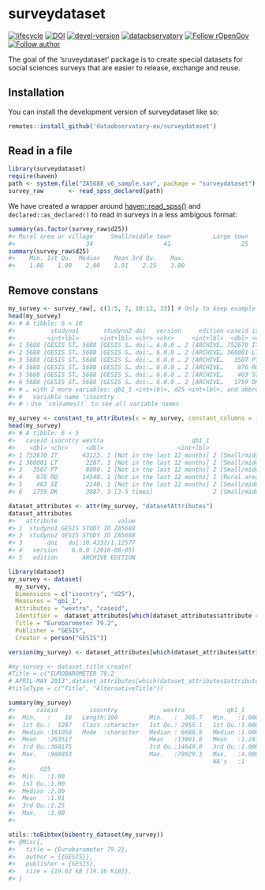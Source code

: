 
<!-- README.md is generated from README.Rmd. Please edit that file -->

# surveydataset

<!-- badges: start -->

[![lifecycle](https://lifecycle.r-lib.org/articles/figures/lifecycle-experimental.svg)](https://lifecycle.r-lib.org/articles/stages.html#experimental)
[![DOI](https://zenodo.org/badge/DOI/10.5281/zenodo.6992467.svg)](https://zenodo.org/record/6950435#.YukDAXZBzIU)
[![devel-version](https://img.shields.io/badge/devel%20version-0.1.7-blue.svg)](https://github.com/dataobservatory-eu/dataset)
[![dataobservatory](https://img.shields.io/badge/ecosystem-dataobservatory.eu-3EA135.svg)](https://dataobservatory.eu/)
[![Follow
rOpenGov](https://img.shields.io/twitter/follow/ropengov.svg?style=social)](https://twitter.com/intent/follow?screen_name=ropengov)
[![Follow
author](https://img.shields.io/twitter/follow/digitalmusicobs.svg?style=social)](https://twitter.com/intent/follow?screen_name=digitalmusicobs)
<!-- badges: end -->

The goal of the ‘sruveydataset’ package is to create special datasets
for social sciences surveys that are easier to release, exchange and
reuse.

## Installation

You can install the development version of surveydataset like so:

``` r
remotes::install_github('dataobservatory-eu/surveydataset')
```

## Read in a file

``` r
library(surveydataset)
require(haven)
path <- system.file("ZA5688_v6_sample.sav", package = "surveydataset")
survey_raw       <- read_spss_declared(path)
```

We have created a wrapper around
[haven::read_spss()](https://haven.tidyverse.org/reference/read_spss.html)
and `declared::as_declared()` to read in surveys in a less ambigous
format:

``` r
summary(as.factor(survey_raw$d25))
#> Rural area or village     Small/middle town            Large town 
#>                    34                    41                    25
summary(survey_raw$d25)
#>    Min. 1st Qu.  Median    Mean 3rd Qu.    Max. 
#>    1.00    1.00    2.00    1.91    2.25    3.00
```

## Remove constans

``` r
my_survey <- survey_raw[, c(1:5, 7, 10:12, 33)] # Only to keep example easier to read
head(my_survey)
#> # A tibble: 6 × 10
#>          studyno1       studyno2 doi   version     edition caseid isocn…¹ wextra
#>         <int+lbl>      <int+lbl> <chr> <chr>     <int+lbl>  <dbl> <chr>    <dbl>
#> 1 5688 [GESIS ST… 5688 [GESIS S… doi:… 6.0.0 … 2 [ARCHIVE… 752670 IT      43123.
#> 2 5688 [GESIS ST… 5688 [GESIS S… doi:… 6.0.0 … 2 [ARCHIVE… 360001 LT       2287.
#> 3 5688 [GESIS ST… 5688 [GESIS S… doi:… 6.0.0 … 2 [ARCHIVE…   3507 PT       8890.
#> 4 5688 [GESIS ST… 5688 [GESIS S… doi:… 6.0.0 … 2 [ARCHIVE…    876 RO      14548.
#> 5 5688 [GESIS ST… 5688 [GESIS S… doi:… 6.0.0 … 2 [ARCHIVE…    403 SI       2140.
#> 6 5688 [GESIS ST… 5688 [GESIS S… doi:… 6.0.0 … 2 [ARCHIVE…   1759 DK       3887.
#> # … with 2 more variables: qb1_1 <int+lbl>, d25 <int+lbl>, and abbreviated
#> #   variable name ¹​isocntry
#> # ℹ Use `colnames()` to see all variable names
```

``` r
my_survey <- constant_to_attributes(x = my_survey, constant_columns = 1:5)
head(my_survey)
#> # A tibble: 6 × 5
#>   caseid isocntry wextra                         qb1_1                       d25
#>    <dbl> <chr>     <dbl>                     <int+lbl>                 <int+lbl>
#> 1 752670 IT       43123. 1 [Not in the last 12 months] 2 [Small/middle town]    
#> 2 360001 LT        2287. 1 [Not in the last 12 months] 2 [Small/middle town]    
#> 3   3507 PT        8890. 1 [Not in the last 12 months] 2 [Small/middle town]    
#> 4    876 RO       14548. 1 [Not in the last 12 months] 1 [Rural area or village]
#> 5    403 SI        2140. 1 [Not in the last 12 months] 2 [Small/middle town]    
#> 6   1759 DK        3887. 3 [3-5 times]                 2 [Small/middle town]
```

``` r
dataset_attributes <- attr(my_survey, "datasetAttributes")
dataset_attributes
#>   attribute                 value
#> 1  studyno1 GESIS STUDY ID ZA5688
#> 2  studyno2 GESIS STUDY ID ZA5688
#> 3       doi   doi:10.4232/1.12577
#> 4   version    6.0.0 (2016-08-05)
#> 5   edition       ARCHIVE EDITION
```

``` r
library(dataset)
my_survey <- dataset(
  my_survey,
  Dimensions = c("isocntry", "d25"),
  Measures = "qb1_1", 
  Attributes = "wextra", "caseid", 
  Identifier =  dataset_attributes[which(dataset_attributes$attribute == "doi"),2], 
  Title = "Eurobarometer 79.2", 
  Publisher = "GESIS", 
  Creator = person("GESIS"))

version(my_survey) <- dataset_attributes[which(dataset_attributes$attribute == "version"),2]

#my_survey <- dataset_title_create(
#Title = c("EUROBAROMETER 79.2
# APRIL-MAY 2013",dataset_attributes[which(dataset_attributes$attribute == "studyno1"),2]), 
#titleType = c("Title", "AlternativeTitle"))
```

``` r
summary(my_survey)
#>      caseid         isocntry             wextra            qb1_1      
#>  Min.   :    18   Length:100         Min.   :  305.7   Min.   :1.000  
#>  1st Qu.:  1287   Class :character   1st Qu.: 2955.1   1st Qu.:1.000  
#>  Median :181058   Mode  :character   Median : 6688.8   Median :1.000  
#>  Mean   :263517                      Mean   :13991.8   Mean   :1.293  
#>  3rd Qu.:360175                      3rd Qu.:14649.0   3rd Qu.:1.000  
#>  Max.   :988853                      Max.   :79029.3   Max.   :4.000  
#>                                                        NA's   :1      
#>       d25      
#>  Min.   :1.00  
#>  1st Qu.:1.00  
#>  Median :2.00  
#>  Mean   :1.91  
#>  3rd Qu.:2.25  
#>  Max.   :3.00  
#> 
```

``` r
utils::toBibtex(bibentry_dataset(my_survey))
#> @Misc{,
#>   title = {Eurobarometer 79.2},
#>   author = {{GESIS}},
#>   publisher = {GESIS},
#>   size = {19.62 kB [19.16 KiB]},
#> }
```
